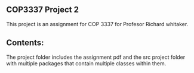 ## COP3337 Project 2

This project is an assignment for COP 3337 for Profesor Richard whitaker.

## Contents:

The project folder includes the assignment pdf and the src project folder with multiple packages that contain multiple classes within them.
